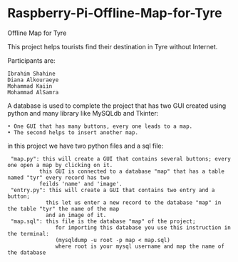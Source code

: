 # Raspberry-Pi-Offline-Map-for-Tyre
Offline Map for Tyre

This project helps tourists find their destination in Tyre without Internet.

Participants are:

	Ibrahim Shahine
	Diana Alkouraeye
	Mohammad Kaiin
	Mohammad AlSamra

A database is used to complete the project that has two GUI created using python and many 
library like MySQLdb and Tkinter:

	• One GUI that has many buttons, every one leads to a map.
	• The second helps to insert another map. 

in this project we have two python files and a sql file:

	 "map.py": this will create a GUI that contains several buttons; every one open a map by clicking on it. 
	          this GUI is connected to a database "map" that has a table named "tyr" every record has two 
	          feilds 'name' and 'image'.
	 "entry.py": this will create a GUI that contains two entry and a button;
	            this let us enter a new record to the database "map" in the table "tyr" the name of the map
	            and an image of it.
	 "map.sql": this file is the database "map" of the project; 
                   for importing this database you use this instruction in the terminal:
                   (mysqldump -u root -p map < map.sql) 
                   where root is your mysql username and map the name of the database


